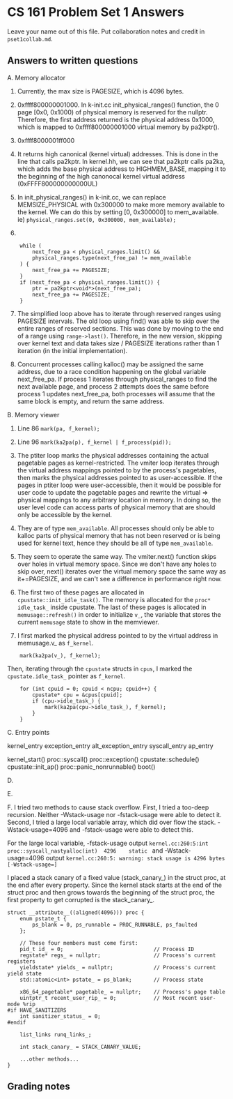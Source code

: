 CS 161 Problem Set 1 Answers
============================
Leave your name out of this file. Put collaboration notes and credit in
`pset1collab.md`.

Answers to written questions
----------------------------

A. Memory allocator
1. Currently, the max size is PAGESIZE, which is 4096 bytes.

2. 0xffff800000001000. In k-init.cc init_physical_ranges() function, the 0 page [0x0, 0x1000) of physical memory is reserved for the nullptr. Therefore, the first address returned is the physical address 0x1000, which is mapped to 0xffff800000001000 virtual memory by pa2kptr().

3. 0xffff8000001ff000

4. It returns high canonical (kernel virtual) addresses. This is done in the line that calls pa2kptr. In kernel.hh, we can see that pa2kptr calls pa2ka, which adds the base physical address to HIGHMEM_BASE, mapping it to the beginning of the high canonocal kernel virtual address (0xFFFF800000000000UL)

5. In init_physical_ranges() in k-init.cc, we can replace MEMSIZE_PHYSICAL with 0x300000 to make more memory available to the kernel. We can do this by setting [0, 0x300000] to mem_available.
ie) `physical_ranges.set(0, 0x300000, mem_available);`

6. 
```
    while (
        next_free_pa < physical_ranges.limit() &&
        physical_ranges.type(next_free_pa) != mem_available
    ) {
        next_free_pa += PAGESIZE;
    }
    if (next_free_pa < physical_ranges.limit()) {
        ptr = pa2kptr<void*>(next_free_pa);
        next_free_pa += PAGESIZE;
    }
```
7. The simplified loop above has to iterate through reserved ranges using PAGESIZE intervals. The old loop using find() was able to skip over the entire ranges of reserved sections. This was done by moving to the end of a range using `range->last()`.
Therefore, in the new version, skipping over kernel text and data takes size / PAGESIZE iterations rather than 1 iteration (in the initial implementation).


8. Concurrent processes calling kalloc() may be assigned the same address, due to a race condition happening on the global variable next_free_pa.
If process 1 iterates through physical_ranges to find the next available page, and process 2 attempts does the same before process 1 updates next_free_pa, both processes will assume that the same block is empty, and return the same address.

B. Memory viewer
1. Line 86 
`mark(pa, f_kernel);`

2. Line 96
`mark(ka2pa(p), f_kernel | f_process(pid));`

3.  The ptiter loop marks the physical addresses containing the actual pagetable pages as kernel-restricted. The vmiter loop iterates through the virtual address mappings pointed to by the process's pagetables, then marks the physical addresses pointed to as user-accessible. If the pages in ptiter loop were user-accessible, then it would be possible for user code to update the pagetable pages and rewrite the virtual => physical mappings to any arbitrary location in memory. In doing so, the user level code can access parts of physical memory that are should only be accessible by the kernel.

4. They are of type `mem_available`. All processes should only be able to kalloc parts of physical memory that has not been reserved or is being used for kernel text, hence they should be all of type `mem_available`.

5. They seem to operate the same way. The vmiter.next() function skips over holes in virtual memory space. Since we don't have any holes to skip over, next() iterates over the virtual memory space the same way as it+=PAGESIZE, and we can't see a difference in performance right now.

6. The first two of these pages are allocated in `cpustate::init_idle_task()`. The memory is allocated for the `proc* idle_task_` inside cpustate. The last of these pages is allocated in `memusage::refresh()` in order to initialize `v_`, the variable that stores the current `memusage` state to show in the memviewer.

7. I first marked the physical address pointed to by the virtual address in memusage.v_ as `f_kernel`. 

```
    mark(ka2pa(v_), f_kernel);
```
Then, iterating through the `cpustate` structs in `cpus`, I marked the `cpustate.idle_task_` pointer as `f_kernel`.

```
    for (int cpuid = 0; cpuid < ncpu; cpuid++) {
        cpustate* cpu = &cpus[cpuid];
        if (cpu->idle_task_) {
            mark(ka2pa(cpu->idle_task_), f_kernel);
        }
    }
```

C. Entry points

kernel_entry
exception_entry
alt_exception_entry
syscall_entry
ap_entry


kernel_start()
proc::syscall()
proc::exception()
cpustate::schedule()
cpustate::init_ap()
proc::panic_nonrunnable()
boot()



D. 

E.

F.
I tried two methods to cause stack overflow. First, I tried a too-deep recursion. Neither -Wstack-usage nor -fstack-usage were able to detect it. Second, I tried a large local variable array, which did over flow the stack. -Wstack-usage=4096 and -fstack-usage were able to detect this.

For the large local variable, 
-fstack-usage output
`kernel.cc:260:5:int proc::syscall_nastyalloc(int)	4296	static
`
and 
-Wstack-usage=4096 output
`kernel.cc:260:5: warning: stack usage is 4296 bytes [-Wstack-usage=]
`

I placed a stack canary of a fixed value (stack_canary_) in the struct proc, at the end after every property. Since the kernel stack starts at the end of the struct proc and then grows towards the beginning of the struct proc, the first property to get corrupted is the stack_canary_.

```
struct __attribute__((aligned(4096))) proc {
    enum pstate_t {
        ps_blank = 0, ps_runnable = PROC_RUNNABLE, ps_faulted
    };

    // These four members must come first:
    pid_t id_ = 0;                             // Process ID
    regstate* regs_ = nullptr;                 // Process's current registers
    yieldstate* yields_ = nullptr;             // Process's current yield state
    std::atomic<int> pstate_ = ps_blank;       // Process state

    x86_64_pagetable* pagetable_ = nullptr;    // Process's page table
    uintptr_t recent_user_rip_ = 0;            // Most recent user-mode %rip
#if HAVE_SANITIZERS
    int sanitizer_status_ = 0;
#endif

    list_links runq_links_;

    int stack_canary_ = STACK_CANARY_VALUE;
    
    ...other methods...
}
```

Grading notes
-------------
